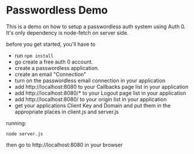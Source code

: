 # Passwordless Demo

This is a demo on how to setup a passwordless auth system using Auth 0. It's only dependency is node-fetch on server side.

before you get started, you'll have to 
* run `npm install`
* go create a free auth 0 account. 
* create a passwordless application.
* create an email "Connection"
* turn on the passwordless email connection in your application
* add http://localhost:8080 to your Callbacks page list in your application
* add http://localhost:8080/* to your Logout page list in your application
* add http://localhost:8080/ to your origin list in your application
* get your applications Client Key and Domain and put them in the appropriate places in client.js and server.js

running:
```
node server.js
```

then go to http://localhost:8080 in your browser
